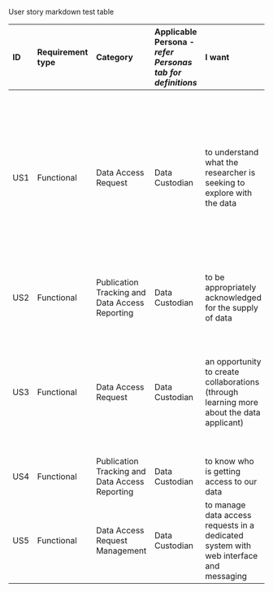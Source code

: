 User story markdown test table

| ID | Requirement type | Category | Applicable Persona \- *refer Personas tab for definitions* | I want | so that | Value/Priority |
| :---- | :---- | :---- | :---- | :---- | :---- | :---- |
| US1 | Functional | Data Access Request | Data Custodian | to understand what the researcher is seeking to explore with the data | (1) the opportunity for them to find what they need, to make the best use out of it, is increased and (2) the workload of the data sharing process is reduced, through effective communications of data use needs. | High \- Essential |
| US2 | Functional | Publication Tracking and Data Access Reporting | Data Custodian | to be appropriately acknowledged for the supply of data | we can report to our funders and demonstrate additional impact from the data. | High \- Essential |
| US3 | Functional | Data Access Request | Data Custodian | an opportunity to create collaborations (through learning more about the data applicant) | we can potentially create a collaborative relationship and/or I can be included as a co-author on published papers arising from the accessed data. | High \- Essential |
| US4 | Functional | Publication Tracking and Data Access Reporting | Data Custodian | to know who is getting access to our data | we can demonstrate the impact of our data holdings. | High \- Essential |
| US5 | Functional | Data Access Request Management | Data Custodian | to manage data access requests in a dedicated system with web interface and messaging | we can track and store documented data access request decisions in one reliable place. | High \- Essential |

